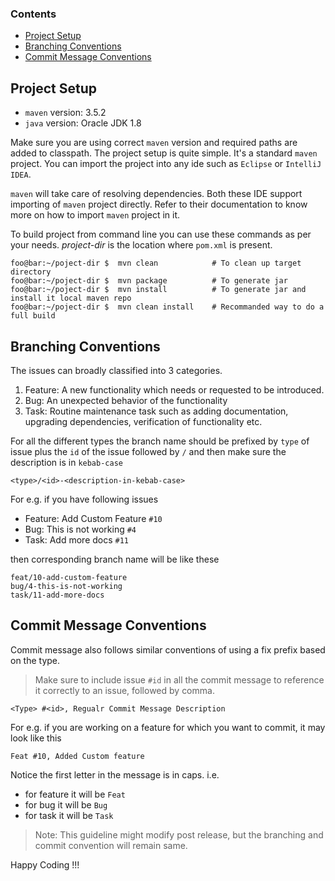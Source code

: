 ### Contents
- [Project Setup](#project-setup)
- [Branching Conventions](#branching-conventions)
- [Commit Message Conventions](#commit-message-conventions)

## Project Setup
* `maven` version: 3.5.2
* `java` version: Oracle JDK 1.8

Make sure you are using correct `maven` version and required paths are added to classpath.
The project setup is quite simple. It's a standard `maven` project.
You can import the project into any ide such as `Eclipse` or `IntelliJ IDEA`.

`maven` will take care of resolving dependencies.
Both these IDE support importing of `maven` project directly.
Refer to their documentation to know more on how to import `maven` project in it.

To build project from command line you can use these commands as per your needs.
*project-dir* is the location where `pom.xml` is present.
```console
foo@bar:~/poject-dir $  mvn clean            # To clean up target directory
foo@bar:~/poject-dir $  mvn package          # To generate jar
foo@bar:~/poject-dir $  mvn install          # To generate jar and install it local maven repo
foo@bar:~/poject-dir $  mvn clean install    # Recommanded way to do a full build
```

## Branching Conventions
The issues can broadly classified into 3 categories.
1. Feature: A new functionality which needs or requested to be introduced.
2. Bug: An unexpected behavior of the functionality
3. Task: Routine maintenance task such as adding documentation, upgrading dependencies, verification of functionality etc.

For all the different types the branch name should be prefixed by `type` of issue plus the `id` of the issue
followed by `/` and then make sure the description is in `kebab-case`

```
<type>/<id>-<description-in-kebab-case>
```

For e.g. if you have following issues
* Feature: Add Custom Feature `#10`
* Bug: This is not working `#4`
* Task: Add more docs `#11`

then corresponding branch name will be like these

```
feat/10-add-custom-feature
bug/4-this-is-not-working
task/11-add-more-docs
```

## Commit Message Conventions
Commit message also follows similar conventions of using a fix prefix based on the type.
> Make sure to include issue `#id` in all the commit message to reference it correctly to an issue, followed by comma.

```
<Type> #<id>, Regualr Commit Message Description
```

For e.g. if you are working on a feature for which you want to commit,
it may look like this

```
Feat #10, Added Custom feature
```
Notice the first letter in the message is in caps. i.e.
* for feature it will be `Feat`
* for bug it will be `Bug`
* for task it will be `Task`

> Note: This guideline might modify post release, but the branching and commit convention will remain same.

Happy Coding !!!
